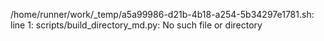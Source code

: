 /home/runner/work/_temp/a5a99986-d21b-4b18-a254-5b34297e1781.sh: line 1: scripts/build_directory_md.py: No such file or directory

